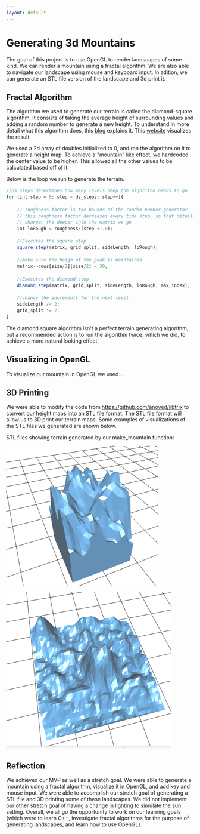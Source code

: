 ```yaml
---
layout: default
---
```


# Generating 3d Mountains

The goal of this project is to use OpenGL to render landscapes of some kind. We can render a mountain using a fractal algorithm. We are also able to navigate our landscape using mouse and keyboard input. In adition, we can generate an STL file version of the landscape and 3d print it.

## Fractal Algorithm

The algorithm we used to generate our terrain is called the diamond-square algorithm. It consists of taking the average height of surrounding values and adding a random number to generate a new height. To understand in more detail what this algorithm does, this [blog](http://jmecom.github.io/blog/2015/diamond-square/) explains it. This [website](http://www.paulboxley.com/blog/2011/03/terrain-generation-mark-one) visualizes the result.


We used a 2d array of doubles initialized to 0, and ran the algorithm on it to generate a height map. To achieve a "mountain" like effect, we hardcoded the center value to be higher. This allowed all the other values to be calculated based off of it.

Below is the loop we run to generate the terrain.
```js
//ds_steps determines how many levels deep the algorithm needs to go
for (int step = 0; step < ds_steps; step++){

	// roughness factor is the bounds of the random number generator
	// this roughness factor decreases every time step, so that details become
	// sharper the deeper into the matrix we go
	int loRough = roughness/(step +1.0);

	//Executes the square step
	square_step(matrix, grid_split, sideLength, loRough);

	//make sure the heigh of the peak is maintained
	matrix->rows[size/2][size/2] = 30;

	//Executes the diamond step
	diamond_step(matrix, grid_split, sideLength, loRough, max_index);

	//change the increments for the next level
	sideLength /= 2;
	grid_split *= 2;
}
```

The diamond square algorithm isn't a perfect terrain generating algorithm, but a recommended action is to run the algorithm twice, which we did, to achieve a more natural looking effect.

## Visualizing in OpenGL

To visualize our mountain in OpenGL we used...

## 3D Printing

We were able to modify the code from https://github.com/anoved/libtrix to convert our height maps into an STL file format. The STL file format will allow us to 3D print our terrain maps. Some examples of visualizations of the STL files we generated are shown below.

STL files showing terrain generated by our make_mountain function:

![](https://raw.githubusercontent.com/vickymmcd/3DFractalMountains/master/docs/images/terrainstl.png)

![](https://raw.githubusercontent.com/vickymmcd/3DFractalMountains/master/docs/images/mountainstl.png)

## Reflection

We achieved our MVP as well as a stretch goal. We were able to generate a mountain using a fractal algorithm, visualize it in OpenGL, and add key and mouse input. We were able to accomplish our stretch goal of generating a STL file and 3D printing some of these landscapes. We did not implement our other stretch goal of having a change in lighting to simulate the sun setting. Overall, we all go the opportunity to work on our learning goals (which were to learn C++, investigate fractal algorithms for the purpose of generating landscapes, and learn how to use OpenGL).
